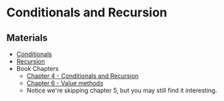 Conditionals and Recursion
===

## Materials
* [Conditionals](../content/Conditionals.md)
* [Recursion](../content/Recursion.md)
* Book Chapters
    + [Chapter 4 - Conditionals and Recursion](http://greenteapress.com/thinkapjava/html/thinkjava006.html)
    + [Chapter 6 - Value methods](http://greenteapress.com/thinkapjava/html/thinkjava008.html)
    + Notice we're skipping chapter 5, but you may still find it interesting.